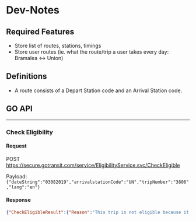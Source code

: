 Dev-Notes
=========

## Required Features

- Store list of routes, stations, timings
- Store user routes (ie. what the route/trip a user takes every day: Bramalea <-> Union)


## Definitions

- A route consists of a Depart Station code and an Arrival Station code.


## GO API
---------

### Check Eligibility

#### Request
POST https://secure.gotransit.com/service/EligibilityService.svc/CheckEligible

Payload:
`{"dateString":"03082019","arrivalstationCode":"UN","tripNumber":"3806","lang":"en"}`

#### Response
```json
{"CheckEligibleResult":{"Reason":"This trip is not eligible because it's arrival at your destination was delayed by less than 15 minutes.","ResultType":2,"StatusCode":200}}
```